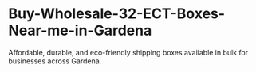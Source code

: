 # Buy-Wholesale-32-ECT-Boxes-Near-me-in-Gardena
Affordable, durable, and eco-friendly shipping boxes available in bulk for businesses across Gardena.
